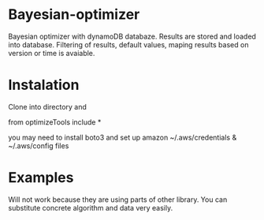 # Bayesian-optimizer
Bayesian optimizer with dynamoDB databaze. Results are stored and loaded into database. Filtering of results, default values, maping results based on version or time is avaiable.


# Instalation
Clone into directory and 

from optimizeTools include *

you may need to install boto3 and set up amazon ~/.aws/credentials & ~/.aws/config files

# Examples 
Will not work because they are using  parts of other library.
You can substitute concrete algorithm and data very easily.
